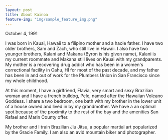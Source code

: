 ```yaml
---
layout: post
title: About Kainoa
feature-img: "img/sample_feature_img.png"
---
```

October 4, 1991

I was born in Kauai, Hawaii to a filipino mother and a haole father.  I have two older brothers, Sam and Zach, who still live in Hawaii.  I also have two younger brothers, Kalani and Makana (Byron is his given name), Kalani is my current roommate and Makana still lives on Kauai with my grandparents.  My mother is a recovering drug addict who has been in a women's correctional facility in Oahu, HI for most of the past decade, and my father has been in and out of work for the Plumbers Union in San Francisco since my whole childhood.  

At this moment, I have a girlfriend, Flavia, very smart and sexy Brazilian woman and I have a french bulldog, Pele, named after the Hawaiian Volcano Goddess.  I share a two bedroom, one bath with my brother in the lower unit of a house owned and lived in by my grandmother.  We have a an optimal spot because of the proximity to the rest of the bay and the amenities San Rafael and Marin County offer.  

My brother and I train Brazilian Jiu Jitsu, a popular martial art popularized by the Gracie Family.  I am also an avid mountain biker and photographer.  
